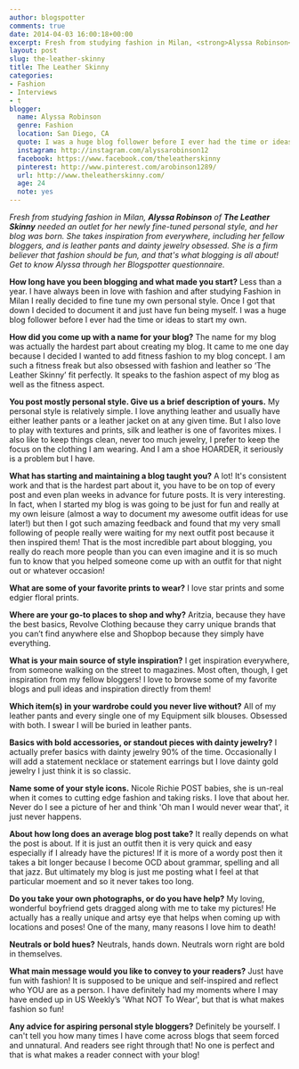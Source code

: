 ```yaml
---
author: blogspotter
comments: true
date: 2014-04-03 16:00:18+00:00
excerpt: Fresh from studying fashion in Milan, <strong>Alyssa Robinson</strong> of <strong>The Leather Skinny</strong> needed an outlet for her newly fine-tuned personal style, and her blog was born.
layout: post
slug: the-leather-skinny
title: The Leather Skinny
categories:
- Fashion
- Interviews
- t
blogger:
  name: Alyssa Robinson
  genre: Fashion
  location: San Diego, CA
  quote: I was a huge blog follower before I ever had the time or ideas to start my own.
  instagram: http://instagram.com/alyssarobinson12
  facebook: https://www.facebook.com/theleatherskinny
  pinterest: http://www.pinterest.com/arobinson1289/
  url: http://www.theleatherskinny.com/
  age: 24
  note: yes
---
```


_Fresh from studying fashion in Milan, **Alyssa Robinson** of **The Leather Skinny** needed an outlet for her newly fine-tuned personal style, and her blog was born. She takes inspiration from everywhere, including her fellow bloggers, and is leather pants and dainty jewelry obsessed. She is a firm believer that fashion should be fun, and that's what blogging is all about! Get to know Alyssa through her Blogspotter questionnaire._

**How long have you been blogging and what made you start?** Less than a year. I have always been in love with fashion and after studying Fashion in Milan I really decided to fine tune my own personal style. Once I got that down I decided to document it and just have fun being myself. I was a huge blog follower before I ever had the time or ideas to start my own.

**How did you come up with a name for your blog?** The name for my blog was actually the hardest part about creating my blog. It came to me one day because I decided I wanted to add fitness fashion to my blog concept. I am such a fitness freak but also obsessed with fashion and leather so ‘The Leather Skinny’ fit perfectly. It speaks to the fashion aspect of my blog as well as the fitness aspect.

**You post mostly personal style. Give us a brief description of yours.** My personal style is relatively simple. I love anything leather and usually have either leather pants or a leather jacket on at any given time. But I also love to play with textures and prints, silk and leather is one of favorites mixes. I also like to keep things clean, never too much jewelry, I prefer to keep the focus on the clothing I am wearing. And I am a shoe HOARDER, it seriously is a problem but I have.

**What has starting and maintaining a blog taught you?** A lot! It's consistent work and that is the hardest part about it, you have to be on top of every post and even plan weeks in advance for future posts. It is very interesting. In fact, when I started my blog is was going to be just for fun and really at my own leisure (almost a way to document my awesome outfit ideas for use later!) but then I got such amazing feedback and found that my very small following of people really were waiting for my next outfit post because it then inspired them! That is the most incredible part about blogging, you really do reach more people than you can even imagine and it is so much fun to know that you helped someone come up with an outfit for that night out or whatever occasion!

**What are some of your favorite prints to wear?** I love star prints and some edgier floral prints.

**Where are your go-to places to shop and why?** Aritzia, because they have the best basics, Revolve Clothing because they carry unique brands that you can’t find anywhere else and Shopbop because they simply have everything.

**What is your main source of style inspiration?** I get inspiration everywhere, from someone walking on the street to magazines. Most often, though, I get inspiration from my fellow bloggers! I love to browse some of my favorite blogs and pull ideas and inspiration directly from them!

**Which item(s) in your wardrobe could you never live without?** All of my leather pants and every single one of my Equipment silk blouses. Obsessed with both. I swear I will be buried in leather pants.

**Basics with bold accessories, or standout pieces with dainty jewelry?** I actually prefer basics with dainty jewelry 90% of the time. Occasionally I will add a statement necklace or statement earrings but I love dainty gold jewelry I just think it is so classic.

**Name some of your style icons.** Nicole Richie POST babies, she is un-real when it comes to cutting edge fashion and taking risks. I love that about her. Never do I see a picture of her and think 'Oh man I would never wear that', it just never happens.

**About how long does an average blog post take?** It really depends on what the post is about. If it is just an outfit then it is very quick and easy especially if I already have the pictures! If it is more of a wordy post then it takes a bit longer because I become OCD about grammar, spelling and all that jazz. But ultimately my blog is just me posting what I feel at that particular moement and so it never takes too long.

**Do you take your own photographs, or do you have help?** My loving, wonderful boyfriend gets dragged along with me to take my pictures! He actually has a really unique and artsy eye that helps when coming up with locations and poses! One of the many, many reasons I love him to death!

**Neutrals or bold hues?** Neutrals, hands down. Neutrals worn right are bold in themselves.

**What main message would you like to convey to your readers?** Just have fun with fashion! It is supposed to be unique and self-inspired and reflect who YOU are as a person. I have definitely had my moments where I may have ended up in US Weekly’s 'What NOT To Wear', but that is what makes fashion so fun!

**Any advice for aspiring personal style bloggers?** Definitely be yourself. I can't tell you how many times I have come across blogs that seem forced and unnatural. And readers see right through that! No one is perfect and that is what makes a reader connect with your blog!
